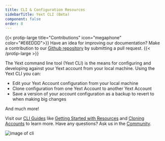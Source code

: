 ```yaml
---
title: CLI & Configuration Resources
sidebarTitle: Yext CLI (Beta)
component: false
order: 8
---
```

{{< protip-large title="Contributions" icon="megaphone" color="#E6EDDD">}}
Have an idea for improving our documentation? Make a contribution to our [Github repository](https://github.com/yext/cli-docs/) by submitting a pull request.
{{< /protip-large >}}

The Yext command line tool (Yext CLI) is the means for configuring and developing against your Yext account from your local machine. Using the Yext CLI you can:

* Edit your Yext Account configuration from your local machine 
* Clone configuration from one Yext Account to another Yext Account 
* Save a version of your account configuration as a backup to revert to when making big changes

And much more!

Visit our [CLI Guides](https://hitchhikers.yext.com/guides/) like [Getting Started with Resources](/guides/cli-getting-started-resources) and [Cloning Accounts](/guides/cli-clone-accounts) to learn more. Have any questions? Ask us in the [Community](https://hitchhikers.yext.com/community/c/yext-cli/37).  


![image of cli](/img/cli/yext-cli-intro.png)
